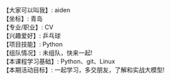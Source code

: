 【大家可以叫我】: aiden   
【坐标】: 青岛   
【专业/职业】: CV   
【兴趣爱好】: 乒乓球   
【项目技能】: Python   
【组队情况】: 未组队，快来一起!   
【本课程学习基础】: Python、git、Linux   
【本期活动目标】: 一起学习，多交朋友，了解和实战大模型!   